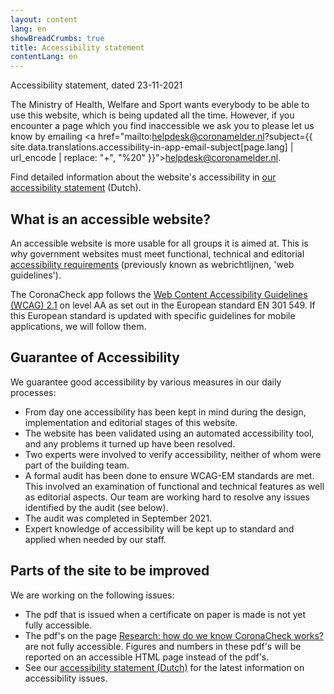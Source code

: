 ```yaml
---
layout: content
lang: en
showBreadCrumbs: true
title: Accessibility statement
contentLang: en
---
```

Accessibility statement, dated 23-11-2021

The Ministry of Health, Welfare and Sport wants everybody to be able to use this website, which is being updated all the time. However, if you encounter a page which you find inaccessible we ask you to please let us know by emailing  <a href="mailto:helpdesk@coronamelder.nl?subject={{ site.data.translations.accessibility-in-app-email-subject[page.lang] | url_encode | replace: "+", "%20" }}">helpdesk@coronamelder.nl</a>. <br />

Find detailed information about the website's accessibility in <a href="https://www.toegankelijkheidsverklaring.nl/register/4230" hreflang="nl">our accessibility statement</a> (Dutch).

## What is an accessible website?

An accessible website is more usable for all groups it is aimed at. This is why government websites must meet functional, technical and editorial [accessibility requirements](https://www.digitoegankelijk.nl/) (previously known as webrichtlijnen, 'web guidelines').

The CoronaCheck app follows the [Web Content Accessibility Guidelines (WCAG) 2.1](https://www.w3.org/TR/2018/REC-WCAG21-20180605/) on level AA as set out in the European standard EN 301 549. If this European standard is updated with specific guidelines for mobile applications, we will follow them.

## Guarantee of Accessibility

We guarantee good accessibility by various measures in our daily processes:

- From day one accessibility has been kept in mind during the design, implementation and editorial stages of this website.
- The website has been validated using an automated accessibility tool, and any problems it turned up have been resolved.
- Two experts were involved to verify accessibility, neither of whom were part of the building team.
- A formal audit has been done to ensure WCAG-EM standards are met. This involved an examination of functional and technical features as well as editorial aspects. Our team are working hard to resolve any issues identified by the audit (see below).
- The audit was completed in September 2021.
- Expert knowledge of accessibility will be kept up to standard and applied when needed by our staff.

## Parts of the site to be improved 

We are working on the following issues:

-   The pdf that is issued when a certificate on paper is made is not yet fully accessible.
-   The pdf's on the page [Research: how do we know CoronaCheck works?](https://coronacheck.nl/en/faq/7-1-onderzoek-hoe-weten-we-of-coronacheck-werkt/) are not fully accessible. Figures and numbers in these pdf's will be reported on an accessible HTML page instead of the pdf's.
-   See our <a href="https://www.toegankelijkheidsverklaring.nl/register/4230" lang="nl" rel="noreferrer noopener">accessibility statement (Dutch)</a> for the latest information on accessibility issues.

